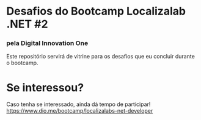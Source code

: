 # Desafios do Bootcamp Localizalab .NET #2
### pela Digital Innovation One
Este repositório servirá de vitrine para os desafios que eu concluir durante o bootcamp.

# Se interessou?
Caso tenha se interessado, ainda dá tempo de participar!
https://www.dio.me/bootcamp/localizalabs-net-developer
